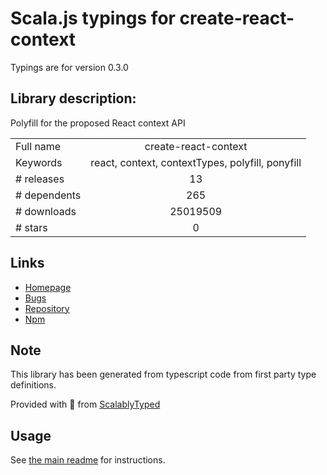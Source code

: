 
# Scala.js typings for create-react-context

Typings are for version 0.3.0

## Library description:
Polyfill for the proposed React context API

|                    |                 |
| ------------------ | :-------------: |
| Full name          | create-react-context |
| Keywords           | react, context, contextTypes, polyfill, ponyfill |
| # releases         | 13 |
| # dependents       | 265 |
| # downloads        | 25019509 |
| # stars            | 0 |

## Links
- [Homepage](https://github.com/thejameskyle/create-react-context#readme)
- [Bugs](https://github.com/thejameskyle/create-react-context/issues)
- [Repository](https://github.com/thejameskyle/create-react-context)
- [Npm](https://www.npmjs.com/package/create-react-context)
    


## Note
This library has been generated from typescript code from first party type definitions.

Provided with :purple_heart: from [ScalablyTyped](https://github.com/oyvindberg/ScalablyTyped)

## Usage
See [the main readme](../../readme.md) for instructions.


